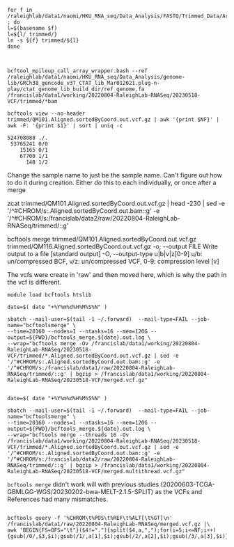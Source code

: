 

```
for f in /raleighlab/data1/naomi/HKU_RNA_seq/Data_Analysis/FASTQ/Trimmed_Data/Arriba/*_trimmed.?.fastq.gz ; do
l=$(basename $f)
l=${l/_trimmed/}
ln -s ${f} trimmed/${l}
done



bcftool_mpileup_call_array_wrapper.bash --ref /raleighlab/data1/naomi/HKU_RNA_seq/Data_Analysis/genome-lib/GRCh38_gencode_v37_CTAT_lib_Mar012021.plug-n-play/ctat_genome_lib_build_dir/ref_genome.fa /francislab/data1/working/20220804-RaleighLab-RNASeq/20230518-VCF/trimmed/*bam

```




```
bcftools view --no-header trimmed/QM101.Aligned.sortedByCoord.out.vcf.gz | awk '{print $NF}' | awk -F: '{print $1}' | sort | uniq -c

524708088 ./.
 53765241 0/0
    15165 0/1
    67700 1/1
      148 1/2
```



Change the sample name to just be the sample name.
Can't figure out how to do it during creation.
Either do this to each individually, or once after a merge

zcat trimmed/QM101.Aligned.sortedByCoord.out.vcf.gz | head -230 | sed -e '/^#CHROM/s:.Aligned.sortedByCoord.out.bam::g' -e '/^#CHROM/s:/francislab/data2/raw/20220804-RaleighLab-RNASeq/trimmed/::g' 


bcftools merge trimmed/QM101.Aligned.sortedByCoord.out.vcf.gz trimmed/QM116.Aligned.sortedByCoord.out.vcf.gz
    -o, --output FILE                 Write output to a file [standard output]
    -O, --output-type u|b|v|z[0-9]    u/b: un/compressed BCF, v/z: un/compressed VCF, 0-9: compression level [v]





The vcfs were create in 'raw' and then moved here, which is why the path in the vcf is different.

```
module load bcftools htslib

date=$( date "+%Y%m%d%H%M%S%N" )

sbatch --mail-user=$(tail -1 ~/.forward)  --mail-type=FAIL --job-name="bcftoolsmerge" \
--time=20160 --nodes=1 --ntasks=16 --mem=120G --output=${PWD}/bcftools_merge.${date}.out.log \
--wrap="bcftools merge -Ov /francislab/data1/working/20220804-RaleighLab-RNASeq/20230518-VCF/trimmed/*.Aligned.sortedByCoord.out.vcf.gz | sed -e '/^#CHROM/s:.Aligned.sortedByCoord.out.bam::g' -e '/^#CHROM/s:/francislab/data1/raw/20220804-RaleighLab-RNASeq/trimmed/::g' | bgzip > /francislab/data1/working/20220804-RaleighLab-RNASeq/20230518-VCF/merged.vcf.gz"


date=$( date "+%Y%m%d%H%M%S%N" )

sbatch --mail-user=$(tail -1 ~/.forward)  --mail-type=FAIL --job-name="bcftoolsmerge" \
--time=20160 --nodes=1 --ntasks=16 --mem=120G --output=${PWD}/bcftools_merge.${date}.out.log \
--wrap="bcftools merge --threads 16 -Ov /francislab/data1/working/20220804-RaleighLab-RNASeq/20230518-VCF/trimmed/*.Aligned.sortedByCoord.out.vcf.gz | sed -e '/^#CHROM/s:.Aligned.sortedByCoord.out.bam::g' -e '/^#CHROM/s:/francislab/data2/raw/20220804-RaleighLab-RNASeq/trimmed/::g' | bgzip > /francislab/data1/working/20220804-RaleighLab-RNASeq/20230518-VCF/merged.multithread.vcf.gz"

```


`bcftools merge` didn't work will with previous studies 
(20200603-TCGA-GBMLGG-WGS/20230202-bwa-MELT-2.1.5-SPLIT) 
as the VCFs and References had many mismatches.




```

bcftools query -f '%CHROM\t%POS\t%REF\t%ALT[\t%GT]\n' /francislab/data1/raw/20220804-RaleighLab-RNASeq/merged.vcf.gz |\
awk 'BEGIN{FS=OFS="\t"}($4!="."){split($4,a,",");for(i=5;i<=NF;i++){gsub(/0/,$3,$i);gsub(/1/,a[1],$i);gsub(/2/,a[2],$i);gsub(/3/,a[3],$i)}print}'

```

